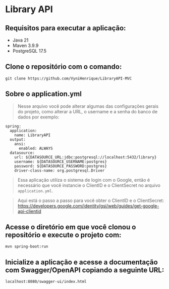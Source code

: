# Library API

## Requisitos para executar a aplicação:
- Java 21
- Maven 3.9.9
- PostgreSQL 17.5

## Clone o repositório com o comando:

```
git clone https://github.com/VyniHenrique/LibraryAPI-MVC
```

## Sobre o application.yml
> Nesse arquivo você pode alterar algumas das configurações gerais do projeto, como alterar a URL, o username e a senha do banco de dados por exemplo:

```
spring:
  application:
    name: LibraryAPI
  output:
    ansi:
      enabled: ALWAYS
  datasource:
    url: ${DATASOURCE_URL:jdbc:postgresql://localhost:5432/library}
    username: ${DATASOURCE_USERNAME:postgres}
    password: ${DATASOURCE_PASSWORD:postgres}
    driver-class-name: org.postgresql.Driver
```

>Essa aplicação utiliza o sistema de login com o Google, então é necessário que você instancie o ClientID e o ClientSecret no arquivo `application.yml`.

> Aqui está o passo a passo para você obter o ClientID e o ClientSecret: https://developers.google.com/identity/gsi/web/guides/get-google-api-clientid

## Acesse o diretório em que você clonou o repositório e execute o projeto com:

```
mvn spring-boot:run
```

## Inicialize a aplicação e acesse a documentação com Swagger/OpenAPI copiando a seguinte URL:

```
localhost:8080/swagger-ui/index.html
```